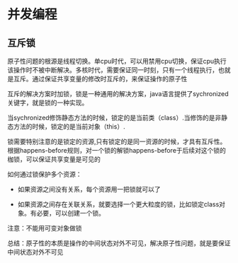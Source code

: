 # 并发编程

## 互斥锁

原子性问题的根源是线程切换。单cpu时代，可以用禁用cpu切换，保证cpu执行该操作时不被中断解决。多核时代，需要保证同一时刻，只有一个线程执行，也就是互斥。通过保证共享变量的修改时互斥的，来保证操作的原子性

互斥的解决方案时加锁，锁是一种通用的解决方案，java语言提供了sychronized关键字，就是锁的一种实现。

当sychronized修饰静态方法的时候，锁定的是当前类（class）.当修饰的是非静态方法的时候，锁定的是当前对象（this）.

锁需要特别注意的是锁定的资源,只有锁定的是同一资源的时候，才具有互斥性。根据happens-before规则，对一个锁的解锁happens-before于后续对这个锁的枷锁，可以保证共享变量是可见的

如何通过锁保护多个资源：

* 如果资源之间没有关系，每个资源用一把锁就可以了

* 如果资源之间存在关联关系，就要选择一个更大粒度的锁，比如锁定class对象。有必要，可以创建一个锁。

注意：不能用可变对象做锁


总结：原子性的本质是操作的中间状态对外不可见，解决原子性问题，就是要保证中间状态对外不可见

